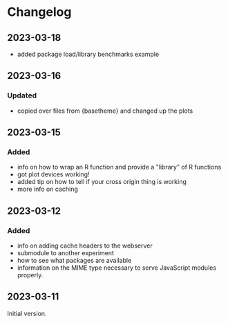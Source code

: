 # Changelog

## 2023-03-18

- added package load/library benchmarks example
  
## 2023-03-16

### Updated

- copied over files from {basetheme} and changed up the plots

## 2023-03-15

### Added

- info on how to wrap an R function and provide a "library" of R functions
- got plot devices working!
- added tip on how to tell if your cross origin thing is working
- more info on caching

## 2023-03-12

### Added

- info on adding cache headers to the webserver
- submodule to another experiment
- how to see what packages are available
- information on the MIME type necessary to serve JavaScript modules properly.

## 2023-03-11

Initial version.